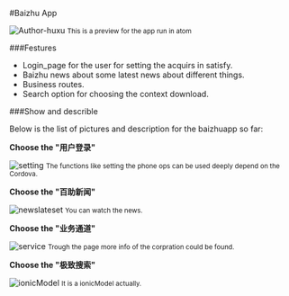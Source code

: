 #Baizhu App

![Author-huxu](http://i1.piimg.com/567571/0460c7d6f29db598.png)
<small>This is a preview for the app run in atom</small>

###Festures

* Login_page for the user for setting the acquirs in satisfy.
* Baizhu news about some latest news about different things.
* Business routes.
* Search option for choosing the context download.

###Show and describle

Below is the list of pictures and description for the baizhuapp so far:

**Choose the "用户登录"**

![setting](http://i1.piimg.com/567571/e95877448a8224cc.png)
<small>The functions like setting the phone ops can be used deeply depend on the Cordova.</small>

**Choose the "百助新闻"**

![newslateset](http://i1.piimg.com/567571/6e0f8dd667270451.png)
<small>You can watch the news.</small>

**Choose the "业务通道"**

![service](http://p1.bqimg.com/567571/070957c17c34cf73.png)
<small>Trough the page more info of the corpration could be found.</small>

**Choose the "极致搜索"**

![ionicModel](http://p1.bqimg.com/567571/ed85a8b7be884b50.png)
<small>It is a ionicModel actually.</small>
